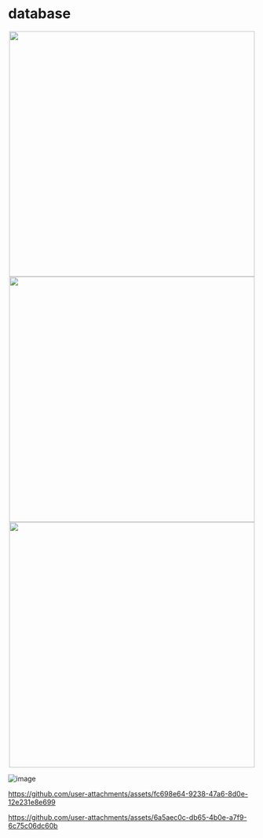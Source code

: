 # database


<div align="center">
  <img src="https://github.com/user-attachments/assets/60423574-b69e-49f6-965c-f2d9bdfa9e39" height="500">
  <img src="https://github.com/user-attachments/assets/3aa40ed5-c45a-4e73-8eef-6d3419f69622" height="500">
  <img src="https://github.com/user-attachments/assets/492bc700-8bb4-4903-be49-702982de962e" height="500">
</div>

![image]()


https://github.com/user-attachments/assets/fc698e64-9238-47a6-8d0e-12e231e8e699




https://github.com/user-attachments/assets/6a5aec0c-db65-4b0e-a7f9-6c75c06dc60b

